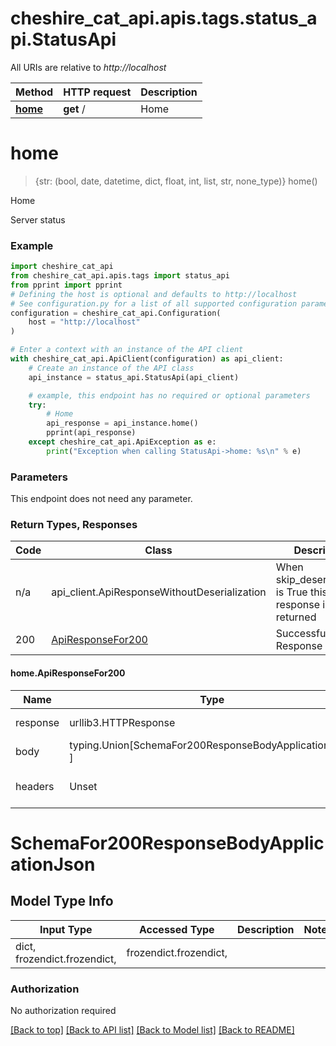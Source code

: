 <a id="__pageTop"></a>
# cheshire_cat_api.apis.tags.status_api.StatusApi

All URIs are relative to *http://localhost*

Method | HTTP request | Description
------------- | ------------- | -------------
[**home**](#home) | **get** / | Home

# **home**
<a id="home"></a>
> {str: (bool, date, datetime, dict, float, int, list, str, none_type)} home()

Home

Server status

### Example

```python
import cheshire_cat_api
from cheshire_cat_api.apis.tags import status_api
from pprint import pprint
# Defining the host is optional and defaults to http://localhost
# See configuration.py for a list of all supported configuration parameters.
configuration = cheshire_cat_api.Configuration(
    host = "http://localhost"
)

# Enter a context with an instance of the API client
with cheshire_cat_api.ApiClient(configuration) as api_client:
    # Create an instance of the API class
    api_instance = status_api.StatusApi(api_client)

    # example, this endpoint has no required or optional parameters
    try:
        # Home
        api_response = api_instance.home()
        pprint(api_response)
    except cheshire_cat_api.ApiException as e:
        print("Exception when calling StatusApi->home: %s\n" % e)
```
### Parameters
This endpoint does not need any parameter.

### Return Types, Responses

Code | Class | Description
------------- | ------------- | -------------
n/a | api_client.ApiResponseWithoutDeserialization | When skip_deserialization is True this response is returned
200 | [ApiResponseFor200](#home.ApiResponseFor200) | Successful Response

#### home.ApiResponseFor200
Name | Type | Description  | Notes
------------- | ------------- | ------------- | -------------
response | urllib3.HTTPResponse | Raw response |
body | typing.Union[SchemaFor200ResponseBodyApplicationJson, ] |  |
headers | Unset | headers were not defined |

# SchemaFor200ResponseBodyApplicationJson

## Model Type Info
Input Type | Accessed Type | Description | Notes
------------ | ------------- | ------------- | -------------
dict, frozendict.frozendict,  | frozendict.frozendict,  |  | 

### Authorization

No authorization required

[[Back to top]](#__pageTop) [[Back to API list]](../../../README.md#documentation-for-api-endpoints) [[Back to Model list]](../../../README.md#documentation-for-models) [[Back to README]](../../../README.md)

